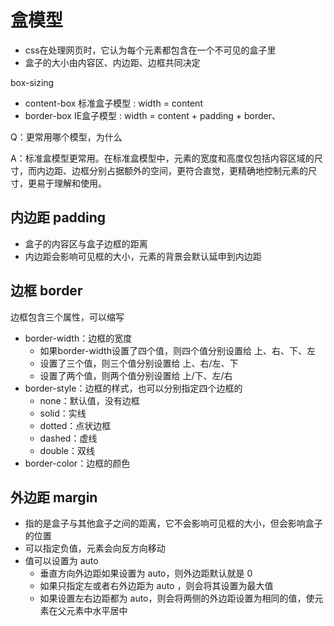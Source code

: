 # 盒模型
- css在处理网页时，它认为每个元素都包含在一个不可见的盒子里
- 盒子的大小由内容区、内边距、边框共同决定

box-sizing
- content-box 标准盒子模型 : width = content
- border-box IE盒子模型 : width = content + padding + border、

Q：更常用哪个模型，为什么

A：标准盒模型更常用。在标准盒模型中，元素的宽度和高度仅包括内容区域的尺寸，而内边距、边框分别占据额外的空间，更符合直觉，更精确地控制元素的尺寸，更易于理解和使用。

## 内边距 padding 
- 盒子的内容区与盒子边框的距离
- 内边距会影响可见框的大小，元素的背景会默认延申到内边距

## 边框 border
边框包含三个属性，可以缩写
- border-width：边框的宽度
  - 如果border-width设置了四个值，则四个值分别设置给 上、右、下、左
  - 设置了三个值，则三个值分别设置给 上、右/左、下
  - 设置了两个值，则两个值分别设置给 上/下、左/右
- border-style：边框的样式，也可以分别指定四个边框的
  - none：默认值，没有边框
  - solid：实线
  - dotted：点状边框
  - dashed：虚线
  - double：双线
- border-color：边框的颜色

## 外边距 margin
- 指的是盒子与其他盒子之间的距离，它不会影响可见框的大小，但会影响盒子的位置
- 可以指定负值，元素会向反方向移动
- 值可以设置为 auto
  - 垂直方向外边距如果设置为 auto，则外边距默认就是 0
  - 如果只指定左或者右外边距为 auto ，则会将其设置为最大值
  - 如果设置左右边距都为 auto，则会将两侧的外边距设置为相同的值，使元素在父元素中水平居中
